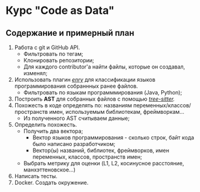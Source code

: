 # Курс "Code as Data"  

## Содержание и примерный план  
1. Работа с git и GitHub API. 
   + Фильтровать по тегам;
   + Клонировать репозитории;
   + Для каждого contributor'а найти файлы, которые он создавал, изменял;
2. Использовать плагин *[enry](https://github.com/go-enry/go-enry)* для классификации языков программирования собраннных ранее файлов.
   + Фильтровать по языкам программмирования (Java, Python);
3. Построить **AST** для собранных файлов с помощью *[tree-sitter](https://github.com/tree-sitter/tree-sitter).*
4. Похожесть в коде определять по: названиям переменных/классов/пространств имен, используемым библиотекам, фреймворкам...
   + Из полученного AST считываем данные;
5. Определить похожесть.
   + Получить два вектора;
      + Вектор языков программирования - сколько строк, байт кода было написано разработчиком;
      + Вектор(ы) названий, библиотек, фреймворков, имен переменных, классов, пространств имен;
   + Выбрать метрику для оценки (L1, L2, косинусное расстояние, манхэттеновское...)
7. Написать тесты.
8. Docker. Создать окружение.
